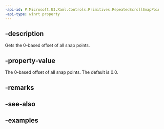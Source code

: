 ```yaml
---
-api-id: P:Microsoft.UI.Xaml.Controls.Primitives.RepeatedScrollSnapPoint.Offset
-api-type: winrt property
---
```


## -description

Gets the 0-based offset of all snap points.

## -property-value

The 0-based offset of all snap points. The default is 0.0.

## -remarks

## -see-also

## -examples

